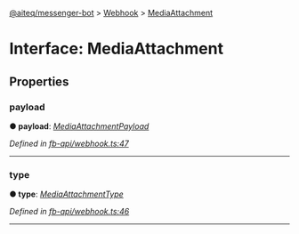 [@aiteq/messenger-bot](../README.md) > [Webhook](../modules/webhook.md) > [MediaAttachment](../interfaces/webhook.mediaattachment.md)



# Interface: MediaAttachment


## Properties
<a id="payload"></a>

###  payload

**●  payload**:  *[MediaAttachmentPayload](webhook.mediaattachmentpayload.md)* 

*Defined in [fb-api/webhook.ts:47](https://github.com/aiteq/messenger-bot/blob/a540dbb/src/fb-api/webhook.ts#L47)*





___

<a id="type"></a>

###  type

**●  type**:  *[MediaAttachmentType](../modules/webhook.md#mediaattachmenttype)* 

*Defined in [fb-api/webhook.ts:46](https://github.com/aiteq/messenger-bot/blob/a540dbb/src/fb-api/webhook.ts#L46)*





___


